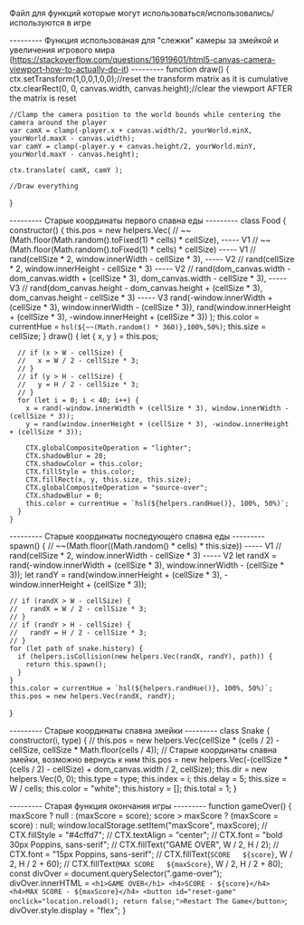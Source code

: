 Файл для функций которые могут использоваться/использовались/используются в игре

--------- Функция использованая для "слежки" камеры за змейкой и увеличения игрового мира (https://stackoverflow.com/questions/16919601/html5-canvas-camera-viewport-how-to-actually-do-it) ---------
  function draw() {
    ctx.setTransform(1,0,0,1,0,0);//reset the transform matrix as it is cumulative
    ctx.clearRect(0, 0, canvas.width, canvas.height);//clear the viewport AFTER the matrix is reset

    //Clamp the camera position to the world bounds while centering the camera around the player                                             
    var camX = clamp(-player.x + canvas.width/2, yourWorld.minX, yourWorld.maxX - canvas.width);
    var camY = clamp(-player.y + canvas.height/2, yourWorld.minY, yourWorld.maxY - canvas.height);

    ctx.translate( camX, camY );    

    //Draw everything
  }

--------- Старые координаты первого спавна еды ---------
  class Food {
    constructor() {
      this.pos = new helpers.Vec(
        // ~~(Math.floor(Math.random().toFixed(1) * cells) * cellSize), ----- V1
        // ~~(Math.floor(Math.random().toFixed(1) * cells) * cellSize) ----- V1
        // rand(cellSize * 2, window.innerWidth - cellSize * 3), ----- V2
        // rand(cellSize * 2, window.innerHeight - cellSize * 3) ----- V2
        // rand(dom_canvas.width - dom_canvas.width + (cellSize * 3), dom_canvas.width - cellSize * 3), ----- V3
        // rand(dom_canvas.height - dom_canvas.height + (cellSize * 3), dom_canvas.height - cellSize * 3) ----- V3
        rand(-window.innerWidth + (cellSize * 3), window.innerWidth - (cellSize * 3)),
        rand(window.innerHeight + (cellSize * 3), -window.innerHeight + (cellSize * 3))
      );
      this.color = currentHue = `hsl(${~~(Math.random() * 360)},100%,50%)`;
      this.size = cellSize;
    }
    draw() {
      let { x, y } = this.pos;
      
      // if (x > W - cellSize) {
      //   x = W / 2 - cellSize * 3;
      // }
      // if (y > H - cellSize) {
      //   y = H / 2 - cellSize * 3;
      // }
      for (let i = 0; i < 40; i++) {
        x = rand(-window.innerWidth + (cellSize * 3), window.innerWidth - (cellSize * 3));
        y = rand(window.innerHeight + (cellSize * 3), -window.innerHeight + (cellSize * 3));
        
        CTX.globalCompositeOperation = "lighter";
        CTX.shadowBlur = 20;
        CTX.shadowColor = this.color;
        CTX.fillStyle = this.color;
        CTX.fillRect(x, y, this.size, this.size);
        CTX.globalCompositeOperation = "source-over";
        CTX.shadowBlur = 0;
        this.color = currentHue = `hsl(${helpers.randHue()}, 100%, 50%)`;
      }
    }

--------- Старые координаты последующего спавна еды ---------
  spawn() {
    // ~~(Math.floor((Math.random() * cells) * this.size)) ----- V1
    // rand(cellSize * 2, window.innerWidth - cellSize * 3) ----- V2
    let randX = rand(-window.innerWidth + (cellSize * 3), window.innerWidth - (cellSize * 3));
    let randY = rand(window.innerHeight + (cellSize * 3), -window.innerHeight + (cellSize * 3));
    
    // if (randX > W - cellSize) {
    //   randX = W / 2 - cellSize * 3;
    // }
    // if (randY > H - cellSize) {
    //   randY = H / 2 - cellSize * 3;
    // }
    for (let path of snake.history) {
      if (helpers.isCollision(new helpers.Vec(randX, randY), path)) {
        return this.spawn();
      }
    }
    this.color = currentHue = `hsl(${helpers.randHue()}, 100%, 50%)`;
    this.pos = new helpers.Vec(randX, randY);
  }

--------- Старые координаты спавна змейки ---------
  class Snake {
    constructor(i, type) {
      // this.pos = new helpers.Vec(cellSize * (cells / 2) - cellSize, cellSize * Math.floor(cells / 4)); // Старые координаты спавна змейки, возможно вернусь к ним
      this.pos = new helpers.Vec(-(cellSize * (cells / 2) - cellSize) + dom_canvas.width / 2, cellSize);
      this.dir = new helpers.Vec(0, 0);
      this.type = type;
      this.index = i;
      this.delay = 5;
      this.size = W / cells;
      this.color = "white";
      this.history = [];
      this.total = 1;
    }

--------- Старая функция окончания игры ---------
  function gameOver() {
    maxScore ? null : (maxScore = score);
    score > maxScore ? (maxScore = score) : null;
    window.localStorage.setItem("maxScore", maxScore);
    // CTX.fillStyle = "#4cffd7";
    // CTX.textAlign = "center";
    // CTX.font = "bold 30px Poppins, sans-serif";
    // CTX.fillText("GAME OVER", W / 2, H / 2);
    // CTX.font = "15px Poppins, sans-serif";
    // CTX.fillText(`SCORE   ${score}`, W / 2, H / 2 + 60);
    // CTX.fillText(`MAX SCORE   ${maxScore}`, W / 2, H / 2 + 80);
    const divOver = document.querySelector(".game-over");
    divOver.innerHTML = `
      <h1>GAME OVER</h1>
      <h4>SCORE - ${score}</h4>
      <h4>MAX SCORE - ${maxScore}</h4>
      <button id="reset-game" onclick="location.reload(); return false;">Restart The Game</button>
    `;
    divOver.style.display = "flex";
  }
